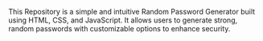 This Repository is a simple and intuitive Random Password Generator built using HTML, CSS, and JavaScript. It allows users to generate strong, random passwords with customizable options to enhance security.


